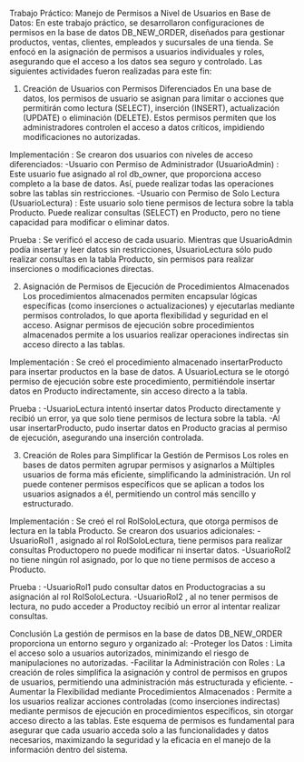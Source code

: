 Trabajo Práctico: Manejo de Permisos a Nivel de Usuarios en Base de Datos:
En este trabajo práctico, se desarrollaron configuraciones de permisos en la base de datos DB_NEW_ORDER, diseñados para gestionar productos, ventas, clientes, empleados y sucursales de una tienda. Se enfocó en la asignación de permisos a usuarios individuales y roles, asegurando que el acceso a los datos sea seguro y controlado. Las siguientes actividades fueron realizadas para este fin:


1. Creación de Usuarios con Permisos Diferenciados
En una base de datos, los permisos de usuario se asignan para limitar o acciones que permitirán como lectura (SELECT), inserción (INSERT), actualización (UPDATE) o eliminación (DELETE). Estos permisos permiten que los administradores controlen el acceso a datos críticos, impidiendo modificaciones no autorizadas.

Implementación : Se crearon dos usuarios con niveles de acceso diferenciados:
-Usuario con Permiso de Administrador (UsuarioAdmin) : Este usuario fue asignado al rol db_owner, que proporciona acceso completo a la base de datos. Así, puede realizar todas las operaciones sobre las tablas sin restricciones.
-Usuario con Permiso de Solo Lectura (UsuarioLectura) : Este usuario solo tiene permisos de lectura sobre la tabla Producto. Puede realizar consultas (SELECT) en Producto, pero no tiene capacidad para modificar o eliminar datos.

Prueba : Se verificó el acceso de cada usuario. Mientras que UsuarioAdmin podía insertar y leer datos sin restricciones, UsuarioLectura sólo pudo realizar consultas en la tabla Producto, sin permisos para realizar inserciones o modificaciones directas.

2. Asignación de Permisos de Ejecución de Procedimientos Almacenados
Los procedimientos almacenados permiten encapsular lógicas específicas (como inserciones o actualizaciones) y ejecutarlas mediante permisos controlados, lo que aporta flexibilidad y seguridad en el acceso. Asignar permisos de ejecución sobre procedimientos almacenados permite a los usuarios realizar operaciones indirectas sin acceso directo a las tablas.

Implementación : Se creó el procedimiento almacenado insertarProducto para insertar productos en la base de datos. A UsuarioLectura se le otorgó permiso de ejecución sobre este procedimiento, permitiéndole insertar datos en Producto indirectamente, sin acceso directo a la tabla.

Prueba :
-UsuarioLectura intentó insertar datos Producto directamente y recibió un error, ya que solo tiene permisos de lectura sobre la tabla.
-Al usar insertarProducto, pudo insertar datos en Producto gracias al permiso de ejecución, asegurando una inserción controlada.


3. Creación de Roles para Simplificar la Gestión de Permisos
Los roles en bases de datos permiten agrupar permisos y asignarlos a Múltiples usuarios de forma más eficiente, simplificando la administración. Un rol puede contener permisos específicos que se aplican a todos los usuarios asignados a él, permitiendo un control más sencillo y estructurado.

Implementación : Se creó el rol RolSoloLectura, que otorga permisos de lectura en la tabla Producto. Se crearon dos usuarios adicionales:
-UsuarioRol1 , asignado al rol RolSoloLectura, tiene permisos para realizar consultas Productopero no puede modificar ni insertar datos.
-UsuarioRol2 no tiene ningún rol asignado, por lo que no tiene permisos de acceso a Producto.

Prueba :
-UsuarioRol1 pudo consultar datos en Productogracias a su asignación al rol RolSoloLectura.
-UsuarioRol2 , al no tener permisos de lectura, no pudo acceder a Productoy recibió un error al intentar realizar consultas.

Conclusión
La gestión de permisos en la base de datos DB_NEW_ORDER proporciona un entorno seguro y organizado al:
-Proteger los Datos : Limita el acceso solo a usuarios autorizados, minimizando el riesgo de manipulaciones no autorizadas.
-Facilitar la Administración con Roles : La creación de roles simplifica la asignación y control de permisos en grupos de usuarios, permitiendo una administración más estructurada y eficiente.
-Aumentar la Flexibilidad mediante Procedimientos Almacenados : Permite a los usuarios realizar acciones controladas (como inserciones indirectas) mediante permisos de ejecución en procedimientos específicos, sin otorgar acceso directo a las tablas.
Este esquema de permisos es fundamental para asegurar que cada usuario acceda solo a las funcionalidades y datos necesarios, maximizando la seguridad y la eficacia en el manejo de la información dentro del sistema.


